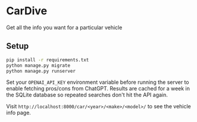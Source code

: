 # CarDive
Get all the info you want for a particular vehicle

## Setup

```bash
pip install -r requirements.txt
python manage.py migrate
python manage.py runserver
```

Set your `OPENAI_API_KEY` environment variable before running the server to
enable fetching pros/cons from ChatGPT. Results are cached for a week in the
SQLite database so repeated searches don't hit the API again.

Visit `http://localhost:8000/car/<year>/<make>/<model>/` to see the vehicle info page.
